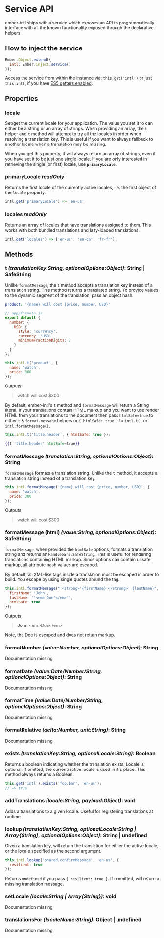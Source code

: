 # Service API

ember-intl ships with a service which exposes an API to programmatically
interface with all the known functionality exposed through the declarative
helpers.

## How to inject the service

```js
Ember.Object.extend({
  intl: Ember.inject.service()
});
```

Access the service from within the instance via: `this.get('intl')` or just `this.intl`, if you have [ES5 getters enabled](https://www.emberjs.com/blog/2018/04/13/ember-3-1-released.html#toc_es5-getters-for-computed-properties-2-of-4).

## Properties

### locale

Set/get the current locale for your application. The value you set it to can either be a string or an array of strings. When providing an array, the `t` helper and `t` method will attempt to try all the locales in order when resolving a translation key. This is useful if you want to always fallback to another locale when a translation may be missing.

When you get this property, it will always return an array of strings, even if you have set it to be just one single locale. If you are only interested in retrieving the single (or first) locale, use **`primaryLocale`**.

### primaryLocale _readOnly_

Returns the first locale of the currently active locales, i.e. the first object of the `locale` property.

```js
intl.get('primaryLocale') => 'en-us'
```

### locales _readOnly_

Returns an array of locales that have translations assigned to them. This works
with both bundled translations and lazy-loaded translations.

```js
intl.get('locales') => ['en-us', 'en-ca', 'fr-fr'];
```

## Methods

### t _(translationKey:String, optionalOptions:Object)_: String | SafeString

Unlike `formatMessage`, the `t` method accepts a translation key instead of a
translation string. This method returns a translated string. To provide
values to the dynamic segment of the translation, pass an object hash.

```yaml
product: '{name} will cost {price, number, USD}'
```

```js
// app/formats.js
export default {
  number: {
    USD: {
      style: 'currency',
      currency: 'USD',
      minimumFractionDigits: 2
    }
  }
};
```

```js
this.intl.t('product', {
  name: 'watch',
  price: 300
});
```

Outputs:

> watch will cost \$300

By default, ember-intl's `t` method and `formatMessage` will return a String literal. If your translations contain HTML markup and you want to use render HTML from your translations to the document then pass `htmlSafe=true` to either `t` & `format-message` helpers or `{ htmlSafe: true }` to `intl.t()` or `intl.formatMessage()`.

```js
this.intl.t('title.header', { htmlSafe: true });
```

```hbs
{{t 'title.header' htmlSafe=true}}
```

### formatMessage _(translation:String, optionalOptions:Object)_: String

`formatMessage` formats a translation string. Unlike the `t` method, it
accepts a translation string instead of a translation key.

```js
this.intl.formatMessage('{name} will cost {price, number, USD}', {
  name: 'watch',
  price: 300
});
```

Outputs:

> watch will cost \$300

### formatMessage (html) _(value:String, optionalOptions:Object)_: SafeString

`formatMessage`, when provided the `htmlSafe` options, formats a translation string and returns an
`Handlebars.SafeString`. This is useful for rendering translations containing
HTML markup. Since options can contain unsafe markup, all attribute hash
values are escaped.

By default, all XML-like tags inside a translation must be escaped in order to build.  You escape
by using single quotes around the tag.

```js
this.intl.formatMessage("'<strong>'{firstName}'</strong>' {lastName}", {
  firstName: 'John',
  lastName: "'<em>'Doe'</em>'",
  htmlSafe: true
});
```

Outputs:

> **John** \<em\>Doe\</em\>

Note, the Doe is escaped and does not return markup.

### formatNumber _(value:Number, optionalOptions:Object)_: String

Documentation missing

### formatDate _(value:Date/Number/String, optionalOptions:Object)_: String

Documentation missing

### formatTime _(value:Date/Number/String, optionalOptions:Object)_: String

Documentation missing

### formatRelative _(delta:Number, unit:String)_: String

Documentation missing

### exists _(translationKey:String, optionalLocale:String)_: Boolean

Returns a boolean indicating whether the translation exists. Locale is
optional. If omitted, the current/active locale is used in it's place.
This method always returns a Boolean.

```js
this.get('intl').exists('foo.bar', 'en-us');
// => true
```

### addTranslations _(locale:String, payload:Object)_: void

Adds a translations to a given locale. Useful for registering translations at runtime.

### lookup _(translationKey:String, optionalLocale:String | Array{String}, optionalOptions:Object)_: String | undefined

Given a translation key, will return the translation for either the active
locale, or the locale specified as the second argument.

```js
this.intl.lookup('shared.confirmMessage', 'en-us', {
  resilient: true
});
```

Returns `undefined` if you pass `{ resilient: true }`. If ommitted, will return a missing translation message.

### setLocale _(locale:String | Array{String})_: void

Documentation missing

### translationsFor _(localeName:String)_: Object | undefined

Documentation missing

